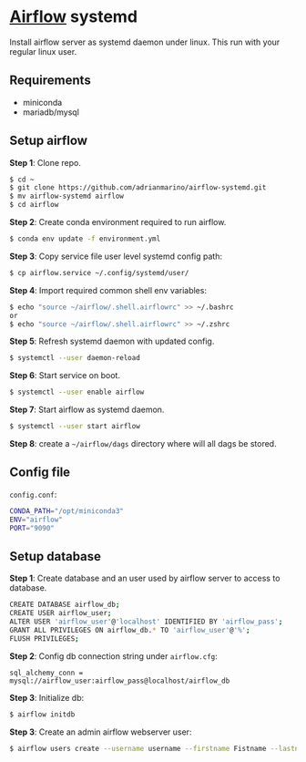 # [Airflow](https://airflow.apache.org/) systemd

Install airflow server as systemd daemon under linux. This run with your regular linux user.

## Requirements

* miniconda
* mariadb/mysql

## Setup airflow

**Step 1**: Clone repo.

```bash
$ cd ~
$ git clone https://github.com/adrianmarino/airflow-systemd.git
$ mv airflow-systemd airflow
$ cd airflow
```

**Step 2**: Create conda environment required to run airflow.

```bash
$ conda env update -f environment.yml
```

**Step 3**: Copy service file user level systemd config path:

```bash
$ cp airflow.service ~/.config/systemd/user/
```

**Step 4**: Import required common shell env variables:

```bash
$ echo "source ~/airflow/.shell.airflowrc" >> ~/.bashrc 
or
$ echo "source ~/airflow/.shell.airflowrc" >> ~/.zshrc
```

**Step 5**: Refresh systemd daemon with updated config.

```bash
$ systemctl --user daemon-reload
```

**Step 6**: Start service on boot.

```bash
$ systemctl --user enable airflow
```

**Step 7**: Start airflow as systemd daemon.

```bash
$ systemctl --user start airflow
```

**Step 8**: create a `~/airflow/dags` directory where will all dags be stored.

## Config file

`config.conf`:
```bash
CONDA_PATH="/opt/miniconda3"
ENV="airflow"
PORT="9090"
```

## Setup database

**Step 1**: Create database and an user used by airflow server to access to database.

```bash
CREATE DATABASE airflow_db;
CREATE USER airflow_user;
ALTER USER 'airflow_user'@'localhost' IDENTIFIED BY 'airflow_pass';
GRANT ALL PRIVILEGES ON airflow_db.* TO 'airflow_user'@'%';
FLUSH PRIVILEGES;
```

**Step 2**: Config db connection string under `airflow.cfg`: 

```init
sql_alchemy_conn = mysql://airflow_user:airflow_pass@localhost/airflow_db
```

**Step 3**: Initialize db:

```bash
$ airflow initdb
```

**Step 3**: Create an admin airflow webserver user:

```bash
$ airflow users create --username username --firstname Fistname --lastname LastName --role Admin --email my.email@gmail.com
```

